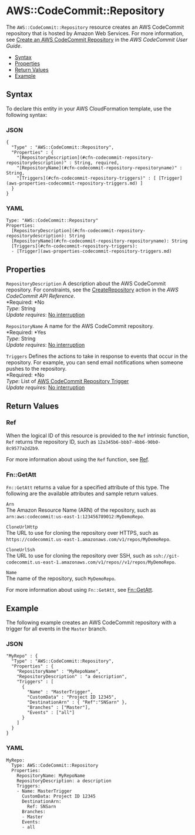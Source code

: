 # AWS::CodeCommit::Repository<a name="aws-resource-codecommit-repository"></a>

The `AWS::CodeCommit::Repository` resource creates an AWS CodeCommit repository that is hosted by Amazon Web Services\. For more information, see [Create an AWS CodeCommit Repository](http://docs.aws.amazon.com/codecommit/latest/userguide/how-to-create-repository.html) in the *AWS CodeCommit User Guide*\.


+ [Syntax](#aws-resource-codecommit-repository-syntax)
+ [Properties](#w3ab2c21c10d218b9)
+ [Return Values](#w3ab2c21c10d218c11)
+ [Example](#w3ab2c21c10d218c13)

## Syntax<a name="aws-resource-codecommit-repository-syntax"></a>

To declare this entity in your AWS CloudFormation template, use the following syntax:

### JSON<a name="aws-resource-codecommit-repository-syntax.json"></a>

```
{
  "Type" : "AWS::CodeCommit::Repository",
  "Properties" : {
    "[RepositoryDescription](#cfn-codecommit-repository-repositorydescription)" : String, required,
    "[RepositoryName](#cfn-codecommit-repository-repositoryname)" : String,
    "[Triggers](#cfn-codecommit-repository-triggers)" : [ [Trigger](aws-properties-codecommit-repository-triggers.md) ]
  }
}
```

### YAML<a name="aws-resource-codecommit-repository-syntax.yaml"></a>

```
Type: "AWS::CodeCommit::Repository"
Properties: 
  [RepositoryDescription](#cfn-codecommit-repository-repositorydescription): String
  [RepositoryName](#cfn-codecommit-repository-repositoryname): String
  [Triggers](#cfn-codecommit-repository-triggers):
  - [Trigger](aws-properties-codecommit-repository-triggers.md)
```

## Properties<a name="w3ab2c21c10d218b9"></a>

`RepositoryDescription`  <a name="cfn-codecommit-repository-repositorydescription"></a>
A description about the AWS CodeCommit repository\. For constraints, see the [CreateRepository](http://docs.aws.amazon.com/codecommit/latest/APIReference/API_CreateRepository.html) action in the *AWS CodeCommit API Reference*\.  
*Required: *No  
*Type*: String  
*Update requires*: [No interruption](using-cfn-updating-stacks-update-behaviors.md#update-no-interrupt)

`RepositoryName`  <a name="cfn-codecommit-repository-repositoryname"></a>
A name for the AWS CodeCommit repository\.  
*Required: *Yes  
*Type*: String  
*Update requires*: [No interruption](using-cfn-updating-stacks-update-behaviors.md#update-no-interrupt)

`Triggers`  <a name="cfn-codecommit-repository-triggers"></a>
Defines the actions to take in response to events that occur in the repository\. For example, you can send email notifications when someone pushes to the repository\.  
*Required: *No  
*Type*: List of [AWS CodeCommit Repository Trigger](aws-properties-codecommit-repository-triggers.md)  
*Update requires*: [No interruption](using-cfn-updating-stacks-update-behaviors.md#update-no-interrupt)

## Return Values<a name="w3ab2c21c10d218c11"></a>

### Ref<a name="w3ab2c21c10d218c11b2"></a>

When the logical ID of this resource is provided to the `Ref` intrinsic function, `Ref` returns the repository ID, such as `12a345b6-bbb7-4bb6-90b0-8c9577a2d2b9`\.

For more information about using the `Ref` function, see [Ref](intrinsic-function-reference-ref.md)\.

### Fn::GetAtt<a name="w3ab2c21c10d218c11b4"></a>

 `Fn::GetAtt` returns a value for a specified attribute of this type\. The following are the available attributes and sample return values\. 

`Arn`  
The Amazon Resource Name \(ARN\) of the repository, such as `arn:aws:codecommit:us-east-1:123456789012:MyDemoRepo`\.

`CloneUrlHttp`  
The URL to use for cloning the repository over HTTPS, such as `https://codecommit.us-east-1.amazonaws.com/v1/repos/MyDemoRepo`\.

`CloneUrlSsh`  
The URL to use for cloning the repository over SSH, such as `ssh://git-codecommit.us-east-1.amazonaws.com/v1/repos//v1/repos/MyDemoRepo`\.

`Name`  
The name of the repository, such `MyDemoRepo`\.

For more information about using `Fn::GetAtt`, see [Fn::GetAtt](intrinsic-function-reference-getatt.md)\.

## Example<a name="w3ab2c21c10d218c13"></a>

The following example creates an AWS CodeCommit repository with a trigger for all events in the `Master` branch\.

### JSON<a name="aws-resource-codecommit-repository-example.json"></a>

```
"MyRepo" : {
  "Type" : "AWS::CodeCommit::Repository",
  "Properties" : {
    "RepositoryName" : "MyRepoName",
    "RepositoryDescription" : "a description",
    "Triggers" : [
      {
        "Name" : "MasterTrigger",
        "CustomData" : "Project ID 12345",
        "DestinationArn" : { "Ref":"SNSarn" },
        "Branches" : ["Master"],
        "Events" : ["all"]
      }
    ]
  }
}
```

### YAML<a name="aws-resource-codecommit-repository-example.yaml"></a>

```
MyRepo:
  Type: AWS::CodeCommit::Repository
  Properties:
    RepositoryName: MyRepoName
    RepositoryDescription: a description
    Triggers:
    - Name: MasterTrigger
      CustomData: Project ID 12345
      DestinationArn:
        Ref: SNSarn
      Branches:
      - Master
      Events:
      - all
```